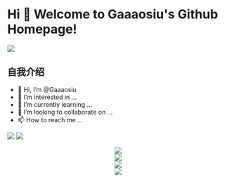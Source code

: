 # Hi 🎉 Welcome to Gaaaosiu's Github Homepage!
<img src="https://readme-typing-svg.herokuapp.com/?lines=hhh;gggg&font=Roboto" />

## 自我介绍

- 👋 Hi, I’m @Gaaaosiu
- 👀 I’m interested in ...
- 🌱 I’m currently learning ...
- 💞️ I’m looking to collaborate on ...
- 📫 How to reach me ...

<!---
Gaaaosiu/Gaaaosiu is a ✨ special ✨ repository because its `README.md` (this file) appears on your GitHub profile.
You can click the Preview link to take a look at your changes.
--->

<p>
<a href="https://space.bilibili.com/51002182?spm_id_from=333.999.0.0"><img src="https://img.shields.io/static/v1?label=video&message=bilibili&color=pink"/></a>
<a href="https://blog.csdn.net/m0_62135967?type=bbs"><img src="https://img.shields.io/static/v1?label=Blog&message=CSDN&color=orange"/></a>
</p>

<div align="center"> <img src="https://github-readme-stats.vercel.app/api?username=Gaaaosiu&show_icons=true&theme=tokyonight" /> </div>
<div align="center"> <img src="https://github-readme-streak-stats.herokuapp.com/?user=Gaaaosiu" /> </div>

<div align="center"> <img src="https://github-readme-activity-graph.vercel.app/graph?username=Gaaaosiu&theme=xcode" /> </div>
<div align="center"> <img src="https://profile-counter.glitch.me/Gaaaosiu/count.svg" /> </div>

